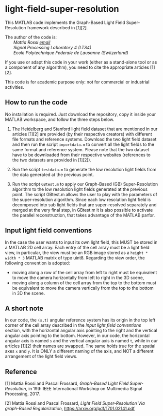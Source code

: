 # light-field-super-resolution
This MATLAB code implements the Graph-Based Light Field Super-Resolution framework described in [1][2].

The author of the code is:  
&nbsp;&nbsp;&nbsp;&nbsp;&nbsp;&nbsp; *Mattia Rossi [email](rossi.mattia@gmail.com)*  
&nbsp;&nbsp;&nbsp;&nbsp;&nbsp;&nbsp; *Signal Processing Laboratory 4 (LTS4)*  
&nbsp;&nbsp;&nbsp;&nbsp;&nbsp;&nbsp; *Ecole Polytechnique Federale de Lausanne (Switzerland)*

If you use or adapt this code in your work (either as a stand-alone tool or as a component of any algorithm), you need to cite the appropriate articles [1][2].

This code is for academic purpose only: not for commercial or industrial activities.

## How to run the code

No installation is required. Just download the repository, copy it inside your MATLAB workspace, and follow the three steps below.

1. The Heidelberg and Stanford light field dataset that are mentioned in our articles [1][2] are provided (by their respective creators) with different file formats and reference systems. Download the two light field dataset and then run the script `importdata.m` to convert all the light fields to the same format and reference system. Please note that the two dataset have to be downloaded from their respective websites (references to the two datasets are provided in [1][2]).

2. Run the script `testdata.m` to generate the low resolution light fields from the data generated at the previous point.

3. Run the script `GBtest.m` to apply our Graph-Based (GB) Super-Resolution algorithm to the low resolution light fields generated at the previous point. The script GBtest.m allows the user to play with the parameters of the super-resolution algorithm. Since each low resolution light field is decomposed into sub light fields that are super-resolved separately and merged at the very final step, in GBtest.m it is also possible to activate the parallel reconstruction, that takes advantage of the MATLAB parfor.

## Input light field conventions

In the case the user wants to input its own light field, this MUST be stored in a MATLAB 2D cell array. Each entry of the cell array must be a light field view, in particular, the view must be an RGB image stored as a `height * width * 3` MATLAB matrix of type uint8.
Regarding the view order, the following convention is adopted:
- moving along a row of the cell array from left to right must be equivalent to move the camera horizontally from left to right in the 3D scene,
- moving along a column of the cell array from the top to the bottom must be equivalent to move the camera vertically from the top to the bottom in 3D the scene.

## A short note

In our code, the `(s,t)` angular reference system has its origin in the top left corner of the cell array described in the *Input light field conventions* section, with the horizontal angular axis pointing to the right and the vertical angular axis pointing to the bottom. However, in our code, the horizontal angular axis is named `s` and the vertical angular axis is named `t`, while in our articles [1][2] their names are swapped. The same holds true for the spatial axes `x` and `y`. It is ONLY a different naming of the axis, and NOT a different arrangement of the light field views.

## Reference
[1] Mattia Rossi and Pascal Frossard, *Graph-Based Light Field Super-Resolution*, in 19th IEEE International Workshop on Multimedia Signal Processing, 2017.

[2] Mattia Rossi and Pascal Frossard, *Light Field Super-Resolution Via graph-Based Regularization*, https://arxiv.org/pdf/1701.02141.pdf

